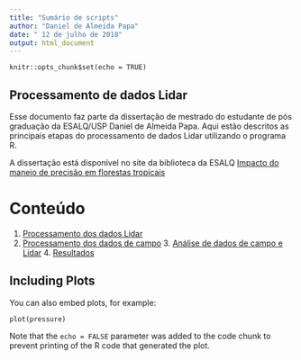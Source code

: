 ```yaml
---
title: "Sumário de scripts"
author: "Daniel de Almeida Papa"
date: " 12 de julho de 2018"
output: html_document
---
```



```{r setup, include=FALSE}
knitr::opts_chunk$set(echo = TRUE)
```

## Processamento de dados Lidar

Esse documento faz parte da dissertação de mestrado do estudante de pós graduação da ESALQ/USP Daniel de Almeida Papa. Aqui estão descritos as principais etapas do processamento de dados Lidar utilizando o programa R. 

A dissertação está disponível no site da biblioteca da ESALQ [Impacto do manejo de precisão em florestas tropicais](http://www.esalq.usp.br/biblioteca/)

# Conteúdo

1. [Processamento dos dados Lidar](#key-features)
  2. [Processamento dos dados de campo](#some-examples)
    3. [Análise de dados de campo e Lidar](#install-lidr)
      4. [Resultados](#changelog)
        

## Including Plots

You can also embed plots, for example:

```{r pressure, echo=FALSE}
plot(pressure)
```

Note that the `echo = FALSE` parameter was added to the code chunk to prevent printing of the R code that generated the plot.
